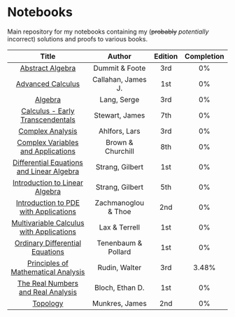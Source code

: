 
# Notebooks
Main repository for my notebooks containing my (~~probably~~ *potentially* incorrect) solutions and proofs to various books.

| Title | Author | Edition | Completion |
| :-----: | :------: | :-------: | :---: |
| [Abstract Algebra](https://github.com/jflopezfernandez/books-notebooks-mathematics-abstract-algebra) | Dummit & Foote | 3rd | 0% |
| [Advanced Calculus](https://github.com/jflopezfernandez/books-notebooks-mathematics-callahan-advanced-calculus) | Callahan, James J. | 1st | 0% |
| [Algebra](https://github.com/jflopezfernandez/books-notebooks-mathematics-lang-algebra) | Lang, Serge | 3rd | 0% |
| [Calculus - Early Transcendentals](https://github.com/jflopezfernandez/books-notebooks-mathematics-stewart-calculus-et-7) | Stewart, James | 7th | 0% |
| [Complex Analysis](https://github.com/jflopezfernandez/books-notebooks-mathematics-ahlfors-complex-analysis.git) | Ahlfors, Lars | 3rd | 0% |
| [Complex Variables and Applications](https://github.com/jflopezfernandez/books-notebooks-mathematics-brown-churchill-complex-variables-and) | Brown & Churchill | 8th | 0% |
| [Differential Equations and Linear Algebra](https://github.com/jflopezfernandez/books-notebooks-mathematics-strang-differential-eq-and-la) | Strang, Gilbert | 1st | 0% |
| [Introduction to Linear Algebra](https://github.com/jflopezfernandez/books-notebooks-mathematics-strang-intro-linear-algebra-5) | Strang, Gilbert | 5th | 0% |
| [Introduction to PDE with Applications](https://github.com/jflopezfernandez/books-notebooks-mathematics-zachmanoglou-thoe-intro-pde-wa.git) | Zachmanoglou & Thoe | 2nd | 0% |
| [Multivariable Calculus with Applications](https://github.com/jflopezfernandez/books-notebooks-mathematics-lax-and-terrell-multivariable-calculus) | Lax & Terrell | 1st | 0% |
| [Ordinary Differential Equations](https://github.com/jflopezfernandez/books-notebooks-mathematics-tenenbaum-pollard-ode.git) | Tenenbaum & Pollard | 1st | 0% |
| [Principles of Mathematical Analysis](https://github.com/jflopezfernandez/books-notebooks-mathematics-rudin-principles-of-mathematical-analysis "Principles of Mathematical Analysis - Github Repository") | Rudin, Walter | 3rd | 3.48% |
| [The Real Numbers and Real Analysis](https://github.com/jflopezfernandez/books-notebooks-mathematics-bloch-real-numbers-and-real-analysis) | Bloch, Ethan D. | 1st | 0% |
| [Topology](https://github.com/jflopezfernandez/books-notebooks-mathematics-munkres-topology) | Munkres, James | 2nd | 0% |
